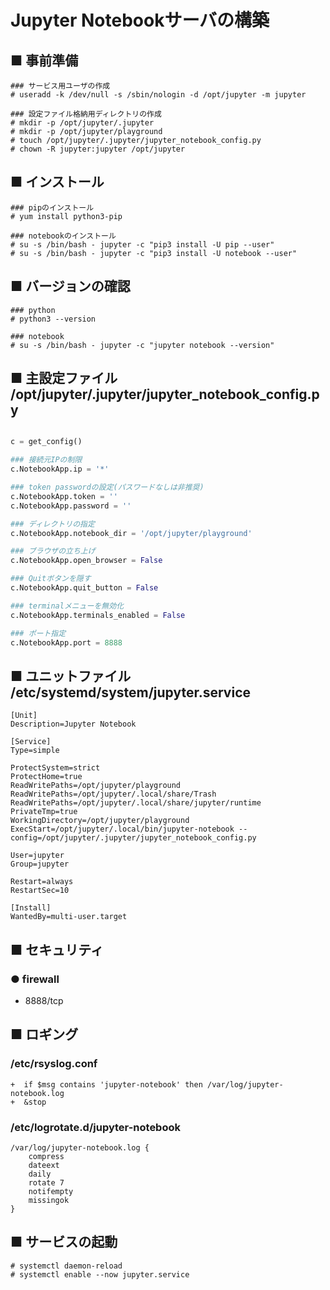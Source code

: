 # Jupyter Notebookサーバの構築
## ■ 事前準備
```
### サービス用ユーザの作成
# useradd -k /dev/null -s /sbin/nologin -d /opt/jupyter -m jupyter

### 設定ファイル格納用ディレクトリの作成
# mkdir -p /opt/jupyter/.jupyter
# mkdir -p /opt/jupyter/playground
# touch /opt/jupyter/.jupyter/jupyter_notebook_config.py
# chown -R jupyter:jupyter /opt/jupyter
```
## ■ インストール
```
### pipのインストール
# yum install python3-pip

### notebookのインストール
# su -s /bin/bash - jupyter -c "pip3 install -U pip --user"
# su -s /bin/bash - jupyter -c "pip3 install -U notebook --user"
```
## ■ バージョンの確認
```
### python
# python3 --version

### notebook
# su -s /bin/bash - jupyter -c "jupyter notebook --version"
```
## ■ 主設定ファイル /opt/jupyter/.jupyter/jupyter_notebook_config.py
```py

c = get_config()

### 接続元IPの制限
c.NotebookApp.ip = '*'

### token passwordの設定(パスワードなしは非推奨)
c.NotebookApp.token = ''
c.NotebookApp.password = ''

### ディレクトリの指定
c.NotebookApp.notebook_dir = '/opt/jupyter/playground'

### ブラウザの立ち上げ
c.NotebookApp.open_browser = False

### Quitボタンを隠す
c.NotebookApp.quit_button = False

### terminalメニューを無効化
c.NotebookApp.terminals_enabled = False

### ポート指定
c.NotebookApp.port = 8888
```
## ■ ユニットファイル /etc/systemd/system/jupyter.service
```
[Unit]
Description=Jupyter Notebook

[Service]
Type=simple

ProtectSystem=strict
ProtectHome=true
ReadWritePaths=/opt/jupyter/playground
ReadWritePaths=/opt/jupyter/.local/share/Trash
ReadWritePaths=/opt/jupyter/.local/share/jupyter/runtime
PrivateTmp=true
WorkingDirectory=/opt/jupyter/playground
ExecStart=/opt/jupyter/.local/bin/jupyter-notebook --config=/opt/jupyter/.jupyter/jupyter_notebook_config.py

User=jupyter
Group=jupyter

Restart=always
RestartSec=10

[Install]
WantedBy=multi-user.target
```
## ■ セキュリティ
### ● firewall
- 8888/tcp

## ■ ロギング
### /etc/rsyslog.conf
```
+  if $msg contains 'jupyter-notebook' then /var/log/jupyter-notebook.log
+  &stop
```
### /etc/logrotate.d/jupyter-notebook
```
/var/log/jupyter-notebook.log {
    compress
    dateext
    daily
    rotate 7
    notifempty
    missingok
}
```
## ■ サービスの起動
```
# systemctl daemon-reload
# systemctl enable --now jupyter.service
```
